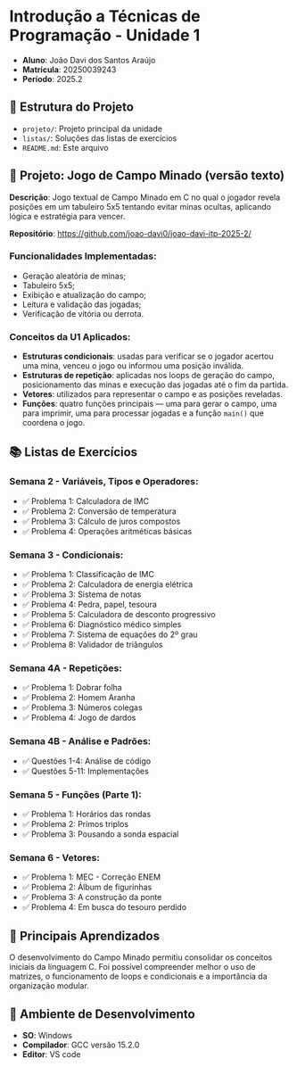 # Introdução a Técnicas de Programação - Unidade 1
- **Aluno**: João Davi dos Santos Araújo
- **Matrícula**: 20250039243
- **Período**: 2025.2

## 📁 Estrutura do Projeto

- `projeto/`: Projeto principal da unidade
- `listas/`: Soluções das listas de exercícios
- `README.md`: Este arquivo

## 🚀 Projeto: Jogo de Campo Minado (versão texto)

**Descrição**: Jogo textual de Campo Minado em C no qual o jogador revela posições em um tabuleiro 5x5 tentando evitar minas ocultas, aplicando lógica e estratégia para vencer.

**Repositório**: https://github.com/joao-davi0/joao-davi-itp-2025-2/

### Funcionalidades Implementadas:
- Geração aleatória de minas;
- Tabuleiro 5x5;
- Exibição e atualização do campo;
- Leitura e validação das jogadas;
- Verificação de vitória ou derrota.

### Conceitos da U1 Aplicados:
- **Estruturas condicionais**: usadas para verificar se o jogador acertou uma mina, venceu o jogo ou informou uma posição inválida.
- **Estruturas de repetição**: aplicadas nos loops de geração do campo, posicionamento das minas e execução das jogadas até o fim da partida.
- **Vetores**: utilizados para representar o campo e as posições reveladas.
- **Funções**: quatro funções principais — uma para gerar o campo, uma para imprimir, uma para processar jogadas e a função `main()` que coordena o jogo.

## 📚 Listas de Exercícios

### Semana 2 - Variáveis, Tipos e Operadores:
- ✅ Problema 1: Calculadora de IMC
- ✅ Problema 2: Conversão de temperatura
- ✅ Problema 3: Cálculo de juros compostos
- ✅ Problema 4: Operações aritméticas básicas

### Semana 3 - Condicionais:
- ✅ Problema 1: Classificação de IMC
- ✅ Problema 2: Calculadora de energia elétrica
- ✅ Problema 3: Sistema de notas
- ✅ Problema 4: Pedra, papel, tesoura
- ✅ Problema 5: Calculadora de desconto progressivo
- ✅ Problema 6: Diagnóstico médico simples
- ✅ Problema 7: Sistema de equações do 2º grau
- ✅ Problema 8: Validador de triângulos

### Semana 4A - Repetições:
- ✅ Problema 1: Dobrar folha
- ✅ Problema 2: Homem Aranha
- ✅ Problema 3: Números colegas
- ✅ Problema 4: Jogo de dardos

### Semana 4B - Análise e Padrões:
- ✅ Questões 1-4: Análise de código
- ✅ Questões 5-11: Implementações

### Semana 5 - Funções (Parte 1):
- ✅ Problema 1: Horários das rondas
- ✅ Problema 2: Primos triplos
- ✅ Problema 3: Pousando a sonda espacial

### Semana 6 - Vetores:
- ✅ Problema 1: MEC - Correção ENEM
- ✅ Problema 2: Álbum de figurinhas
- ✅ Problema 3: A construção da ponte
- ✅ Problema 4: Em busca do tesouro perdido

## 🎯 Principais Aprendizados
O desenvolvimento do Campo Minado permitiu consolidar os conceitos iniciais da linguagem C. Foi possível compreender melhor o uso de matrizes, o funcionamento de loops e condicionais e a importância da organização modular. 

## 🔧 Ambiente de Desenvolvimento
- **SO**: Windows
- **Compilador**: GCC versão 15.2.0
- **Editor**: VS code
